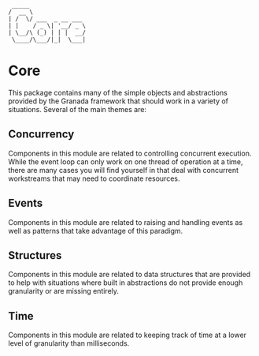 ```
 _____
/  __ \
| /  \/ ___  _ __ ___
| |    / _ \| '__/ _ \
| \__/\ (_) | | |  __/
 \____/\___/|_|  \___|

```

# Core

This package contains many of the simple objects and abstractions provided by the Granada framework that should work in a variety of situations. Several of the main themes are:

## Concurrency

Components in this module are related to controlling concurrent execution. While the event loop can only work on one thread of operation at a time, there are many cases you will find yourself in that deal with concurrent workstreams that may need to coordinate resources.

## Events

Components in this module are related to raising and handling events as well as patterns that take advantage of this paradigm.

## Structures

Components in this module are related to data structures that are provided to help with situations where built in abstractions do not provide enough granularity or are missing entirely.

## Time

Components in this module are related to keeping track of time at a lower level of granularity than milliseconds.
